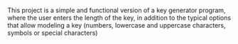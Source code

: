 This project is a simple and functional version of a key generator program, where the user enters the length of the key, in addition to the typical options that allow modeling a key (numbers, lowercase and uppercase characters, symbols or special characters)